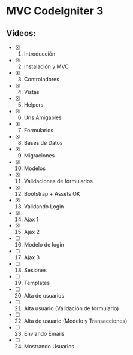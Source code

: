 # MVC CodeIgniter 3

## Videos:

- [x] 1. Introducción
- [x] 2. Instalación y MVC
- [x] 3. Controladores
- [x] 4. Vistas
- [x] 5. Helpers 
- [x] 6. Urls Amigables
- [x] 7. Formularios
- [x] 8. Bases de Datos
- [x] 9. Migraciones
- [x] 10. Modelos
- [x] 11. Validaciones de formularios
- [x] 12. Bootstrap + Assets OK
- [x] 13. Validando Login
- [x] 14. Ajax 1
- [x] 15. Ajax 2
- [ ] 16. Modelo de login
- [ ] 17. Ajax 3
- [ ] 18. Sesiones
- [ ] 19. Templates
- [ ] 20. Alta de usuarios
- [ ] 21. Alta usuario (Validación de formulario)
- [ ] 22. Alta de usuario (Modelo y Transacciones)
- [ ] 23. Enviando Emails
- [ ] 24. Mostrando Usuarios
